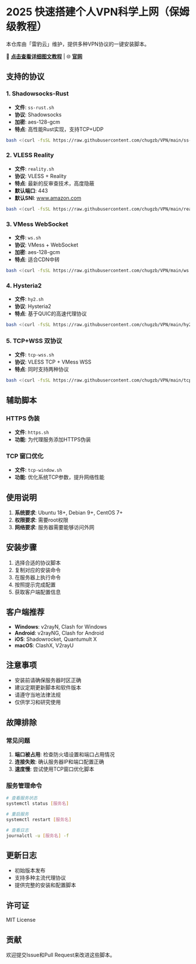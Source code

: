 # 2025 快速搭建个人VPN科学上网（保姆级教程）

本仓库由「雷豹云」维护，提供多种VPN协议的一键安装脚本。

📖 **[点击查看详细图文教程](https://ujphlj5zb871.jp.larksuite.com/wiki/D8Huwy7w4i0KDNk3Xtxjf1zipT0?from=from_copylink)** | 🌐 **[官网](https://hx.dxclouds.com/)**

## 支持的协议

### 1. Shadowsocks-Rust
- **文件**: `ss-rust.sh`
- **协议**: Shadowsocks
- **加密**: aes-128-gcm
- **特点**: 高性能Rust实现，支持TCP+UDP

```bash
bash <(curl -fsSL https://raw.githubusercontent.com/chugzb/VPN/main/ss-rust.sh)
```

### 2. VLESS Reality
- **文件**: `reality.sh`
- **协议**: VLESS + Reality
- **特点**: 最新的反审查技术，高度隐蔽
- **默认端口**: 443
- **默认SNI**: www.amazon.com

```bash
bash <(curl -fsSL https://raw.githubusercontent.com/chugzb/VPN/main/reality.sh)
```

### 3. VMess WebSocket
- **文件**: `ws.sh`
- **协议**: VMess + WebSocket
- **加密**: aes-128-gcm
- **特点**: 适合CDN中转

```bash
bash <(curl -fsSL https://raw.githubusercontent.com/chugzb/VPN/main/ws.sh)
```

### 4. Hysteria2
- **文件**: `hy2.sh`
- **协议**: Hysteria2
- **特点**: 基于QUIC的高速代理协议

```bash
bash <(curl -fsSL https://raw.githubusercontent.com/chugzb/VPN/main/hy2.sh)
```

### 5. TCP+WSS 双协议
- **文件**: `tcp-wss.sh`
- **协议**: VLESS TCP + VMess WSS
- **特点**: 同时支持两种协议

```bash
bash <(curl -fsSL https://raw.githubusercontent.com/chugzb/VPN/main/tcp-wss.sh)
```

## 辅助脚本

### HTTPS 伪装
- **文件**: `https.sh`
- **功能**: 为代理服务添加HTTPS伪装

### TCP 窗口优化
- **文件**: `tcp-window.sh`
- **功能**: 优化系统TCP参数，提升网络性能

## 使用说明

1. **系统要求**: Ubuntu 18+, Debian 9+, CentOS 7+
2. **权限要求**: 需要root权限
3. **网络要求**: 服务器需要能够访问外网

## 安装步骤

1. 选择合适的协议脚本
2. 复制对应的安装命令
3. 在服务器上执行命令
4. 按照提示完成配置
5. 获取客户端配置信息

## 客户端推荐

- **Windows**: v2rayN, Clash for Windows
- **Android**: v2rayNG, Clash for Android
- **iOS**: Shadowrocket, Quantumult X
- **macOS**: ClashX, V2rayU

## 注意事项

- 安装前请确保服务器时区正确
- 建议定期更新脚本和软件版本
- 请遵守当地法律法规
- 仅供学习和研究使用

## 故障排除

### 常见问题

1. **端口被占用**: 检查防火墙设置和端口占用情况
2. **连接失败**: 确认服务器IP和端口配置正确
3. **速度慢**: 尝试使用TCP窗口优化脚本

### 服务管理命令

```bash
# 查看服务状态
systemctl status [服务名]

# 重启服务
systemctl restart [服务名]

# 查看日志
journalctl -u [服务名] -f
```

## 更新日志

- 初始版本发布
- 支持多种主流代理协议
- 提供完整的安装和配置脚本

## 许可证

MIT License

## 贡献

欢迎提交Issue和Pull Request来改进这些脚本。
